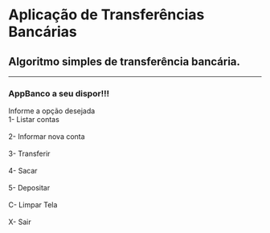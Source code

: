 # Aplicação de Transferências Bancárias

## Algoritmo simples de transferência bancária.<br/>

_________________________________________________________

### AppBanco a seu dispor!!!
        
Informe a opção desejada
<br>1- Listar contas<br/>
<br>2- Informar nova conta<br/>
<br>3- Transferir<br/>
<br>4- Sacar<br/>
<br>5- Depositar<br/>
<br>C- Limpar Tela<br/>
<br>X- Sair<br/>
